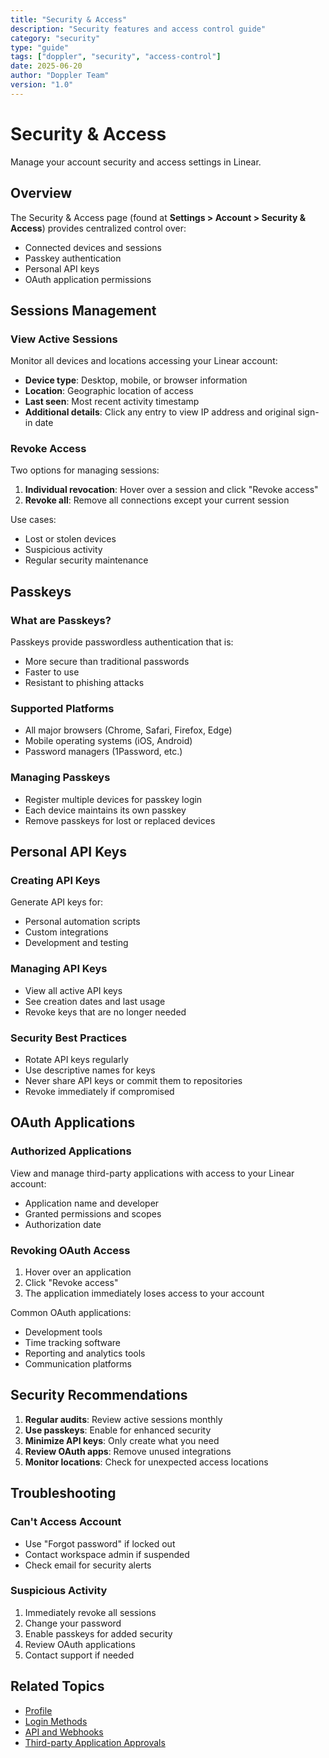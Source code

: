 ```yaml
---
title: "Security & Access"
description: "Security features and access control guide"
category: "security"
type: "guide"
tags: ["doppler", "security", "access-control"]
date: 2025-06-20
author: "Doppler Team"
version: "1.0"
---
```


# Security & Access

Manage your account security and access settings in Linear.

## Overview

The Security & Access page (found at **Settings > Account > Security & Access**) provides centralized control over:
- Connected devices and sessions
- Passkey authentication
- Personal API keys
- OAuth application permissions

## Sessions Management

### View Active Sessions

Monitor all devices and locations accessing your Linear account:
- **Device type**: Desktop, mobile, or browser information
- **Location**: Geographic location of access
- **Last seen**: Most recent activity timestamp
- **Additional details**: Click any entry to view IP address and original sign-in date

### Revoke Access

Two options for managing sessions:
1. **Individual revocation**: Hover over a session and click "Revoke access"
2. **Revoke all**: Remove all connections except your current session

Use cases:
- Lost or stolen devices
- Suspicious activity
- Regular security maintenance

## Passkeys

### What are Passkeys?

Passkeys provide passwordless authentication that is:
- More secure than traditional passwords
- Faster to use
- Resistant to phishing attacks

### Supported Platforms

- All major browsers (Chrome, Safari, Firefox, Edge)
- Mobile operating systems (iOS, Android)
- Password managers (1Password, etc.)

### Managing Passkeys

- Register multiple devices for passkey login
- Each device maintains its own passkey
- Remove passkeys for lost or replaced devices

## Personal API Keys

### Creating API Keys

Generate API keys for:
- Personal automation scripts
- Custom integrations
- Development and testing

### Managing API Keys

- View all active API keys
- See creation dates and last usage
- Revoke keys that are no longer needed

### Security Best Practices

- Rotate API keys regularly
- Use descriptive names for keys
- Never share API keys or commit them to repositories
- Revoke immediately if compromised

## OAuth Applications

### Authorized Applications

View and manage third-party applications with access to your Linear account:
- Application name and developer
- Granted permissions and scopes
- Authorization date

### Revoking OAuth Access

1. Hover over an application
2. Click "Revoke access"
3. The application immediately loses access to your account

Common OAuth applications:
- Development tools
- Time tracking software
- Reporting and analytics tools
- Communication platforms

## Security Recommendations

1. **Regular audits**: Review active sessions monthly
2. **Use passkeys**: Enable for enhanced security
3. **Minimize API keys**: Only create what you need
4. **Review OAuth apps**: Remove unused integrations
5. **Monitor locations**: Check for unexpected access locations

## Troubleshooting

### Can't Access Account
- Use "Forgot password" if locked out
- Contact workspace admin if suspended
- Check email for security alerts

### Suspicious Activity
1. Immediately revoke all sessions
2. Change your password
3. Enable passkeys for added security
4. Review OAuth applications
5. Contact support if needed

## Related Topics

- [Profile](profile.md)
- [Login Methods](../workspace-management/login-methods.md)
- [API and Webhooks](../workspace-management/api-and-webhooks.md)
- [Third-party Application Approvals](../workspace-management/third-party-application-approvals.md)
